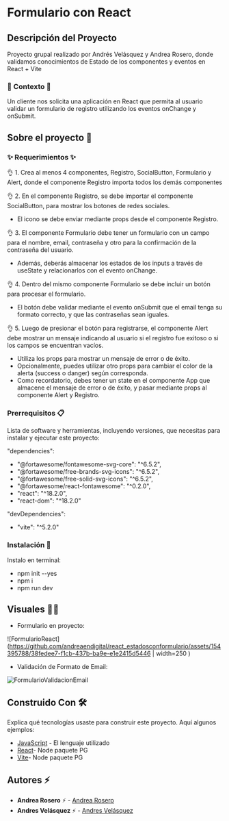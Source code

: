 # Formulario con React

## Descripción del Proyecto

Proyecto grupal realizado por Andrés Velásquez y Andrea Rosero, donde validamos conocimientos de Estado de los componentes y eventos en React + Vite

### :scroll: Contexto :scroll:
Un cliente nos solicita una aplicación en React que permita al usuario validar un formulario de registro utilizando los eventos onChange y onSubmit.


## Sobre el proyecto 🚀


### ✨ Requerimientos ✨

👌 1. Crea al menos 4 componentes, Registro, SocialButton, Formulario y Alert, donde el componente Registro importa todos los demás componentes

👌 2. En el componente Registro, se debe importar el componente SocialButton, para mostrar los botones de redes sociales.
  - El icono se debe enviar mediante props desde el componente Registro.

👌 3. El componente Formulario debe tener un formulario con un campo para el nombre, email, contraseña y otro para la confirmación de la contraseña del usuario.
  - Además, deberás almacenar los estados de los inputs a través de useState y relacionarlos con el evento onChange.

👌 4. Dentro del mismo componente Formulario se debe incluir un botón para procesar el formulario.
  - El botón debe validar mediante el evento onSubmit que el email tenga su formato correcto, y que las contraseñas sean iguales.

👌 5. Luego de presionar el botón para registrarse, el componente Alert debe mostrar un mensaje indicando al usuario si el registro fue exitoso o si los campos se encuentran vacíos.
  - Utiliza los props para mostrar un mensaje de error o de éxito.
  - Opcionalmente, puedes utilizar otro props para cambiar el color de la alerta (success o danger) según corresponda.
  - Como recordatorio, debes tener un state en el componente App que almacene el mensaje de error o de éxito, y pasar mediante props al componente Alert y Registro.


### Prerrequisitos 📋

Lista de software y herramientas, incluyendo versiones, que necesitas para instalar y ejecutar este proyecto:

 "dependencies": 
 - "@fortawesome/fontawesome-svg-core": "^6.5.2",
 - "@fortawesome/free-brands-svg-icons": "^6.5.2",
 - "@fortawesome/free-solid-svg-icons": "^6.5.2",
 - "@fortawesome/react-fontawesome": "^0.2.0",
 - "react": "^18.2.0",
 - "react-dom": "^18.2.0"

 "devDependencies": 
 - "vite": "^5.2.0"


### Instalación 🔧

 Instalo en terminal:
- npm init --yes
- npm i 
- npm run dev


## Visuales :mage_woman:

- Formulario en proyecto:

![FormularioReact](https://github.com/andreaendigital/react_estadosconformulario/assets/154395788/38fedee7-f1cb-437b-ba9e-e1e2415d5446 | width=250 )

- Validación de Formato de Email:

![FormularioValidacionEmail](https://github.com/andreaendigital/react_estadosconformulario/assets/154395788/24fd64dc-974b-4342-9123-0a4da5ba1b7f)


## Construido Con 🛠️

Explica qué tecnologías usaste para construir este proyecto. Aquí algunos ejemplos:

- [JavaScript](https://developer.mozilla.org/en-US/docs/Web/JavaScript) - El lenguaje utilizado
- [React](https://react.dev/)- Node paquete PG
- [Vite](https://vitejs.dev/guide/)- Node paquete PG
  

## Autores ⚡ 

- **Andrea Rosero** ⚡  - [Andrea Rosero](https://github.com/andreaendigital)
- **Andres Velásquez** ⚡  - [Andres Velásquez](https://github.com/Droopytex)
